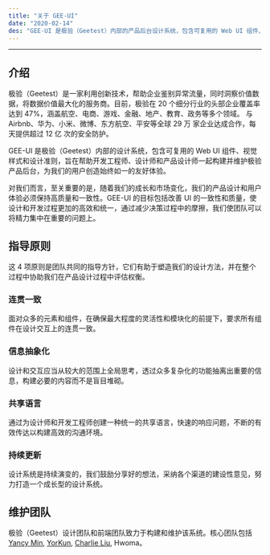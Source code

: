 ```yaml
---
title: "关于 GEE-UI"
date: "2020-02-14"
des: "GEE-UI 是极验（Geetest）内部的产品后台设计系统，包含可复用的 Web UI 组件、视觉样式和设计准则。"
---
```


---


## 介绍

极验（Geetest）是一家利用创新技术，帮助企业鉴别异常流量，同时洞察价值数据，将数据价值最大化的服务商。目前，极验在 20 个细分行业的头部企业覆盖率达到 47%，涵盖航空、电商、游戏、金融、地产、教育、政务等多个领域。 与 Airbnb、华为、小米、微博、东方航空、平安等全球 29 万 家企业达成合作，每天提供超过 12 亿 次的安全防护。

GEE-UI 是极验（Geetest）内部的设计系统，包含可复用的 Web UI 组件、视觉样式和设计准则，旨在帮助开发工程师、设计师和产品设计师一起构建并维护极验产品后台，为我们的用户创造始终如一的友好体验。

对我们而言，至关重要的是，随着我们的成长和市场变化，我们的产品设计和用户体验必须保持高质量和一致性。GEE-UI 的目标包括改善 UI 的一致性和质量，使设计和开发过程更加的高效和统一，通过减少决策过程中的摩擦，我们使团队可以将精力集中在重要的问题上。

## 指导原则

这 4 项原则是团队共同的指导方针，它们有助于塑造我们的设计方法，并在整个过程中协助我们在产品设计过程中评估权衡。

### 连贯一致

面对众多的元素和组件，在确保最大程度的灵活性和模块化的前提下，要求所有组件在设计交互上的连贯一致。

### 信息抽象化

设计和交互应当从较大的范围上全局思考，透过众多复杂化的功能抽离出重要的信息，构建必要的内容而不是盲目堆砌。

### 共享语言

通过为设计师和开发工程师创建一种统一的共享语言，快速的响应问题，不断的有效传达以构建高效的沟通环境。

### 持续更新

设计系统是持续演变的，我们鼓励分享好的想法，采纳各个渠道的建设性意见，努力打造一个成长型的设计系统。

## 维护团队

极验（Geetest）设计团队和前端团队致力于构建和维护该系统。核心团队包括 [Yancy Min](https://yancymin.design), [YorKun](https://yorkun.com), [Charlie Liu](https://www.liuchangyi.com/), Hwoma。
